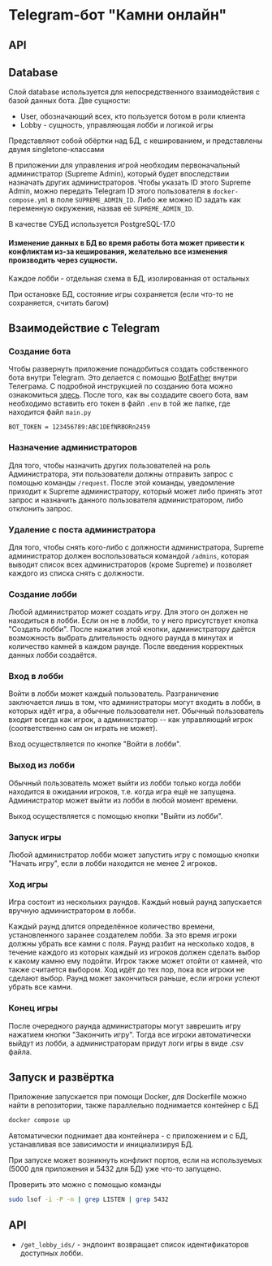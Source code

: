 # Telegram-бот "Камни онлайн"


## API

## Database
Слой database используется для непосредственного взаимодействия с базой данных бота.
Две сущности:
- User, обозначающий всех, кто пользуется ботом в роли клиента
- Lobby - сущность, управляющая лобби и логикой игры

Представляют собой обёртки над БД, с кешированием, и представлены двумя singletone-классами

В приложении для управления игрой необходим первоначальный администратор (Supreme Admin),
который будет впоследствии назначать других администраторов. Чтобы указать ID этого Supreme Admin,
можно передать Telegram ID этого пользователя в `docker-compose.yml` в поле `SUPREME_ADMIN_ID`.
Либо же можно ID задать как переменную окружения, назвав её `SUPREME_ADMIN_ID`.

В качестве СУБД используется PostgreSQL-17.0

#### Изменение данных в БД во время работы бота может привести к конфликтам из-за кеширования, желательно все изменения производить через сущности.

Каждое лобби - отдельная схема в БД, изолированная от остальных

При остановке БД, состояние игры сохраняется (если что-то не сохраняется, считать багом)

## Взаимодействие с Telegram

### Создание бота

Чтобы развернуть приложение понадобиться создать собственного бота внутри Telegram. Это делается с помощью [BotFather](https://t.me/BotFather) внутри
Телеграма. С подробной инструкцией по созданию бота можно ознакомиться [здесь](https://botcreators.ru/blog/kak-sozdat-svoego-bota-v-botfather/).
После того, как вы создадите своего бота, вам необходимо вставить его токен в файл `.env` в той же папке, где находится файл `main.py`
```
BOT_TOKEN = 123456789:ABC1DEfNRBORn2459
```

### Назначение администраторов

Для того, чтобы назначить других пользователей на роль Администратора, эти пользователи должны отправить запрос с помощью команды `/request`.
После этой команды, уведомление приходит к Supreme администратору, который может либо принять этот запрос и назначить данного пользователя
администратором, либо отклонить запрос.

### Удаление с поста администратора

Для того, чтобы снять кого-либо с должности администратора, Supreme администратор должен воспользоваться командой `/admins`, которая выводит
список всех администраторов (кроме Supreme) и позволяет каждого из списка снять с должности.

### Создание лобби

Любой администратор может создать игру. Для этого он должен не находиться в лобби. Если он не в лобби, то у него присутствует кнопка "Создать лобби".
После нажатия этой кнопки, администратору даётся возможность выбрать длительность одного раунда в минутах и количество камней в каждом раунде.
После введения корректных данных лобби создаётся.

### Вход в лобби

Войти в лобби может каждый пользователь. Разграничение заключается лишь в том, что администраторы могут входить в лобби, в которых идёт игра, а обычные
пользователи нет. Обычный пользователь входит всегда как игрок, а администратор -- как управляющий игрок (соответственно сам он играть не может).

Вход осуществляется по кнопке "Войти в лобби".

### Выход из лобби

Обычный пользователь может выйти из лобби только когда лобби находится в ожидании игроков, т.е. когда игра ещё не запущена.
Администратор может выйти из лобби в любой момент времени.

Выход осуществляется с помощью кнопки "Выйти из лобби".

### Запуск игры

Любой администратор лобби может запустить игру с помощью кнопки "Начать игру", если в лобби находится не менее 2 игроков.

### Ход игры

Игра состоит из нескольких раундов. Каждый новый раунд запускается вручную администратором в лобби.

Каждый раунд длится определённое количество времени, установленного заранее создателем лобби. За это время игроки
должны убрать все камни с поля. Раунд разбит на несколько ходов, в течение каждого из которых каждый из игроков
должен сделать выбор к какому камню ему подойти. Игрок также может отойти от камней, что также считается выбором.
Ход идёт до тех пор, пока все игроки не сделают выбор. Раунд может закончиться раньше, если игроки успеют убрать все камни.

### Конец игры

После очередного раунда администраторы могут заврешить игру нажатием кнопки "Закончить игру". Тогда все игроки автоматически
выйдут из лобби, а администраторам придут логи игры в виде .csv файла.

## Запуск и развёртка

Приложение запускается при помощи Docker, для Dockerfile можно найти в репозитории, также параллельно поднимается контейнер с БД

```dockerfile
docker compose up
```

Автоматически поднимает два контейнера - с приложением и с БД, устанавливая все зависимости и инициализируя БД.

При запуске может возникнуть конфликт портов, если на используемых (5000 для приложения и 5432 для БД) уже что-то запущено.

Проверить это можно с помощью команды

```bash
sudo lsof -i -P -n | grep LISTEN | grep 5432
```
## API

- `/get_lobby_ids/` - эндпоинт возвращает список идентификаторов доступных лобби. 
